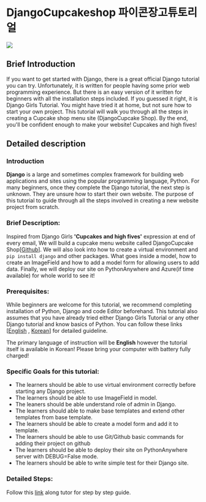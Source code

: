 # DjangoCupcakeshop 파이콘장고튜토리얼

<img src="https://lh3.googleusercontent.com/zVZLq7583lOJ9Q7eddqoqjhk1nc1pwvjqvKulHO5DRkA0iuRNbvX_WeWDXh2BaCAan72N9CT9zfH=w240-h159-no">

## Brief Introduction
If you want to get started with Django, there is a great official Django tutorial you can try. Unfortunately, it is written for people having some prior web programming experience. But there is an easy version of it written for beginners with all the installation steps included. If you guessed it right, it is Django Girls Tutorial. You might have tried it at home, but not sure how to start your own project. This tutorial will walk you through all the steps in creating a Cupcake shop menu site (DjangoCupcake Shop). By the end, you'll be confident enough to make your website! Cupcakes and high fives!

## Detailed description

### Introduction
**Django** is a large and sometimes complex framework for building web applications and sites using the popular programming language, Python. For many beginners, once they complete the Django tutorial, the next step is unknown. They are unsure how to start their own website. The purpose of this tutorial to guide through all the steps involved in creating a new website project from scratch.

### Brief Description:

Inspired from Django Girls **'Cupcakes and high fives'** expression at end of every email, We will build a cupcake menu website called DjangoCupcake Shop[[Github](https://github.com/DjangoGirlsSeoul/djangocupcakeshop)]. We will also look into how to create a virtual environment and `pip install django` and other packages. What goes inside a model, how to create an ImageField and how to add a model form for allowing users to add data. Finally, we will deploy our site on PythonAnywhere and Azure(if time available) for whole world to see it!


### Prerequisites:

While beginners are welcome for this tutorial, we recommend completing installation of Python, Django and code Editor beforehand. This tutorial also assumes that you have already tried either Django Girls Tutorial or any other Django tutorial and know basics of Python. You can follow these links [[English](http://tutorial.djangogirls.org/en/installation/) , [Korean](https://djangogirlsseoul.gitbooks.io/tutorial/content/installation/)] for detailed guideline.

The primary language of instruction will be **English** however the tutorial itself is available in Korean!  Please bring your computer with battery fully charged!

### Specific Goals for this tutorial:

- The learners should be able to use virtual environment correctly before starting any Django project.
- The learners should be able to use ImageField in model.
- The leaners should be able understand role of admin in Django.
- The learners should able to make base templates and extend other templates from base template.
- The learners should be able to create a model form and add it to template.
- The learners should be able to use Git/Github basic commands for adding their project on github
- The learners should be able to deploy their site on PythonAnywhere server with DEBUG=False mode.
- The learners should be able to write simple test for their Django site.

### Detailed Steps:

Follow this [link](https://www.gitbook.com/book/djangogirlsseoul/-djangocupcakeshop/details) along tutor for step by step guide.
